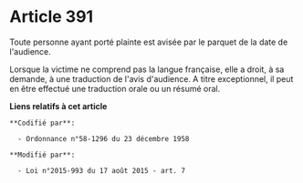 # Article 391

Toute personne ayant porté plainte est avisée par le parquet de la date de l'audience.

Lorsque la victime ne comprend pas la langue française, elle a droit, à sa demande, à une traduction de l'avis d'audience. A
titre exceptionnel, il peut en être effectué une traduction orale ou un résumé oral.

**Liens relatifs à cet article**

	**Codifié par**:

	  - Ordonnance n°58-1296 du 23 décembre 1958

	**Modifié par**:

	  - Loi n°2015-993 du 17 août 2015 - art. 7
